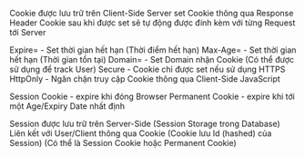 Cookie được lưu trữ trên Client-Side
Server set Cookie thông qua Response Header
Cookie sau khi được set sẽ tự động được đính kèm với từng Request tới Server

Expire= - Set thời gian hết hạn (Thời điểm hết hạn)
Max-Age= - Set thời gian hết hạn (Thời gian tồn tại)
Domain= - Set Domain nhận Cookie (Có thể được sử dụng để track User)
Secure - Cookie chỉ được set nếu sử dụng HTTPS
HttpOnly - Ngăn chặn truy cập Cookie thông qua Client-Side JavaScript

Session Cookie - expire khi đóng Browser
Permanent Cookie - expire khi tới một Age/Expiry Date nhất định

Session được lưu trữ trên Server-Side (Session Storage trong Database)
Liên kết với User/Client thông qua Cookie (Cookie lưu Id (hashed) của Session) (Có thể là Session Cookie hoặc Permanent Cookie)
